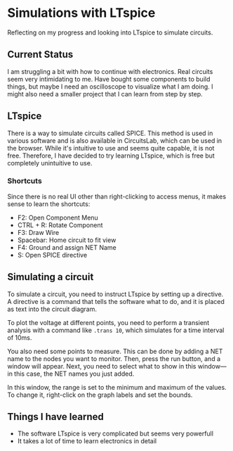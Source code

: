 # Simulations with LTspice

Reflecting on my progress and looking into LTspice to simulate circuits.

## Current Status

I am struggling a bit with how to continue with electronics. 
Real circuits seem very intimidating to me. 
Have bought some components to build things, but maybe I need an oscilloscope to visualize what I am doing. 
I might also need a smaller project that I can learn from step by step.


## LTspice

There is a way to simulate circuits called SPICE. 
This method is used in various software and is also available in CircuitsLab, which can be used in the browser. 
While it's intuitive to use and seems quite capable, it is not free. 
Therefore, I have decided to try learning LTspice, which is free but completely unintuitive to use.


### Shortcuts

Since there is no real UI other than right-clicking to access menus, it makes sense to learn the shortcuts:

- F2: Open Component Menu
- CTRL + R: Rotate Component
- F3: Draw Wire
- Spacebar: Home circuit to fit view
- F4: Ground and assign NET Name
- S: Open SPICE directive


## Simulating a circuit

To simulate a circuit, you need to instruct LTspice by setting up a directive. A directive is a command that tells the software what to do, and it is placed as text into the circuit diagram.

To plot the voltage at different points, you need to perform a transient analysis with a command like `.trans 10`, which simulates for a time interval of 10ms.

You also need some points to measure. This can be done by adding a NET name to the nodes you want to monitor. Then, press the run button, and a window will appear. Next, you need to select what to show in this window—in this case, the NET names you just added.

In this window, the range is set to the minimum and maximum of the values. To change it, right-click on the graph labels and set the bounds.


## Things I have learned

- The software LTspice is very complicated but seems very powerfull
- It takes a lot of time to learn electronics in detail